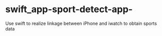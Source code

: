# swift_app-sport-detect-app-
Use swift to realize linkage between iPhone and iwatch to obtain sports data
